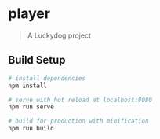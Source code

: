# player

> A Luckydog project

## Build Setup

``` bash
# install dependencies
npm install

# serve with hot reload at localhost:8080
npm run serve

# build for production with minification
npm run build
```